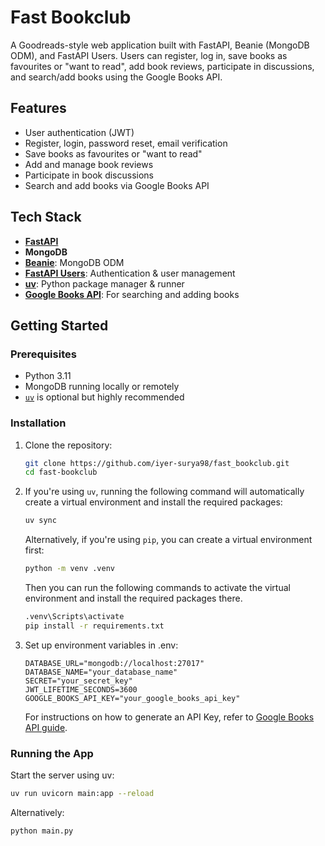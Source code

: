 # Fast Bookclub

A Goodreads-style web application built with FastAPI, Beanie (MongoDB ODM), and FastAPI Users. Users can register, log in, save books as favourites or "want to read", add book reviews, participate in discussions, and search/add books using the Google Books API.

## Features

- User authentication (JWT)
- Register, login, password reset, email verification
- Save books as favourites or "want to read"
- Add and manage book reviews
- Participate in book discussions
- Search and add books via Google Books API

## Tech Stack

- [**FastAPI**](https://fastapi.tiangolo.com/)
- **MongoDB**
- [**Beanie**](https://github.com/BeanieODM/beanie): MongoDB ODM
- [**FastAPI Users**](https://fastapi-users.github.io/fastapi-users/latest/): Authentication & user management
- [**uv**]((https://github.com/astral-sh/uv)): Python package manager & runner
- [**Google Books API**](https://developers.google.com/books/docs/overview): For searching and adding books

## Getting Started

### Prerequisites

- Python 3.11
- MongoDB running locally or remotely
- [`uv`](https://github.com/astral-sh/uv) is optional but highly recommended

### Installation

1. Clone the repository:
    ```sh
    git clone https://github.com/iyer-surya98/fast_bookclub.git
    cd fast-bookclub
    ```
2. If you're using `uv`, running the following command will automatically create a virtual environment and install the required packages:
    ```sh
    uv sync
    ```
    Alternatively, if you're using `pip`, you can create a virtual environment first:
    ```sh
    python -m venv .venv
    ```
    Then you can run the following commands to activate the virtual environment and install the required packages there. 
    ```sh
    .venv\Scripts\activate
    pip install -r requirements.txt
    ```
3. Set up environment variables in .env:
    ```
    DATABASE_URL="mongodb://localhost:27017"
    DATABASE_NAME="your_database_name"
    SECRET="your_secret_key"
    JWT_LIFETIME_SECONDS=3600
    GOOGLE_BOOKS_API_KEY="your_google_books_api_key"
    ```
    For instructions on how to generate an API Key, refer to [Google Books API guide](https://developers.google.com/books/docs/v1/using#APIKey).

### Running the App

Start the server using uv:
```sh
uv run uvicorn main:app --reload
```
Alternatively:
```sh
python main.py
```
